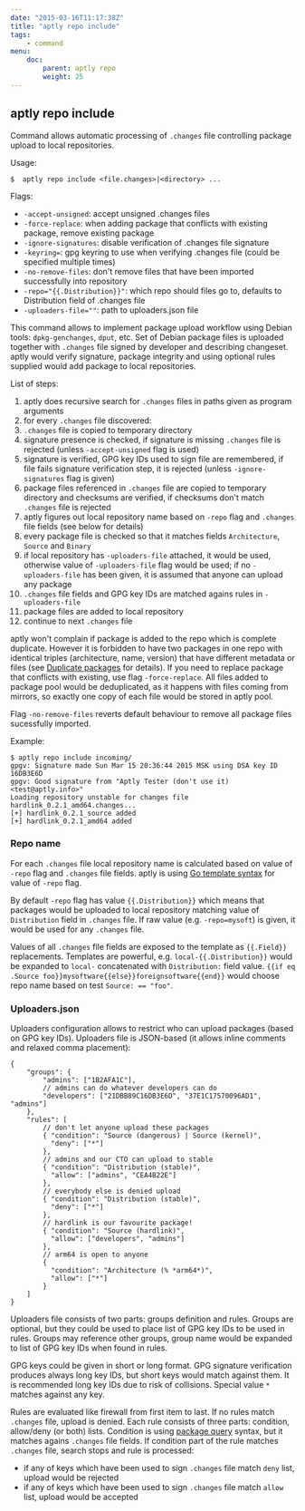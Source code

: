 ```yaml
---
date: "2015-03-16T11:17:38Z"
title: "aptly repo include"
tags:
    - command
menu:
    doc:
        parent: aptly repo
        weight: 25
---
```


aptly repo include
------------------

Command allows automatic processing of `.changes` file controlling
package upload to local repositories.

Usage:

    $  aptly repo include <file.changes>|<directory> ...

Flags:

-   `-accept-unsigned`: accept unsigned .changes files
-   `-force-replace`: when adding package that conflicts with existing package,
    remove existing package
-   `-ignore-signatures`: disable verification of .changes file signature
-   `-keyring=`: gpg keyring to use when verifying .changes file (could be specified multiple times)
-   `-no-remove-files`: don't remove files that have been imported successfully into repository
-   `-repo="{{.Distribution}}"`: which repo should files go to, defaults to Distribution field of .changes file
-   `-uploaders-file=""`: path to uploaders.json file

This command allows to implement package upload workflow using Debian tools:
`dpkg-genchanges`, `dput`, etc. Set of Debian package files is uploaded together
with `.changes` file signed by developer and describing changeset.
aptly would verify signature, package integrity and using optional
rules supplied would add package to local repositories.

List of steps:

1. aptly does recursive search for `.changes` files in paths given as program
   arguments
2. for every `.changes` file discovered:
3. `.changes` file is copied to temporary directory
4. signature presence is checked, if signature is missing `.changes` file is
   rejected (unless `-accept-unsigned` flag is used)
5. signature is verified, GPG key IDs used to sign file are remembered, if
   file fails signature verification step, it is rejected (unless
   `-ignore-signatures` flag is given)
6. package files referenced in `.changes` file are copied to temporary directory
   and checksums are verified, if checksums don't match `.changes` file is rejected
7. aptly figures out local repository name based on `-repo` flag and `.changes` file
   fields (see below for details)
8. every package file is checked so that it matches fields `Architecture`, `Source`
   and `Binary`
9. if local repository has `-uploaders-file` attached, it would be used, otherwise
   value of `-uploaders-file` flag would be used; if no `-uploaders-file` has been given,
   it is assumed that anyone can upload any package
10. `.changes` file fields and GPG key IDs are matched agains rules in `-uploaders-file`
11. package files are added to local repository
12. continue to next `.changes` file


aptly won't complain if package is added to the repo which is complete
duplicate. However it is forbidden to have two packages in one repo with identical
triples (architecture, name, version) that have different metadata or
files (see [Duplicate packages](/doc/feature/duplicate) for details).
If you need to replace package that conflicts with existing, use flag
`-force-replace`.
All files added to package pool would be deduplicated, as it
happens with files coming from mirrors, so exactly one copy of each file
would be stored in aptly pool.

Flag `-no-remove-files` reverts default behaviour to remove all package files sucessfully
imported.

Example:

    $ aptly repo include incoming/
    gpgv: Signature made Sun Mar 15 20:36:44 2015 MSK using DSA key ID 16DB3E6D
    gpgv: Good signature from "Aptly Tester (don't use it) <test@aptly.info>"
    Loading repository unstable for changes file hardlink_0.2.1_amd64.changes...
    [+] hardlink_0.2.1_source added
    [+] hardlink_0.2.1_amd64 added


### Repo name

For each `.changes` file local repository name is calculated based on value of `-repo` flag
and `.changes` file fields. aptly is using [Go template syntax](http://godoc.org/text/template)
for value of `-repo` flag.

By default `-repo` flag has value `{{.Distribution}}` which means that packages would be
uploaded to local repository matching value of `Distribution` field in `.changes` file.
If raw value (e.g. `-repo=mysoft`) is given, it would be used for any `.changes` file.

Values of all `.changes` file fields are exposed to the template as `{{.Field}}` replacements.
Templates are powerful, e.g. `local-{{.Distribution}}` would be expanded to `local-` concatenated
with `Distribution:` field value. `{{if eq .Source foo}}mysoftware{{else}}foreignsoftware{{end}}`
would choose repo name based on test `Source: == "foo"`.

### Uploaders.json

Uploaders configuration allows to restrict who can upload packages (based on GPG key IDs). Uploaders
file is JSON-based (it allows inline comments and relaxed comma placement):


    {
        "groups": {
            "admins": ["1B2AFA1C"],
            // admins can do whatever developers can do
            "developers": ["21DBB89C16DB3E6D", "37E1C17570096AD1", "admins"]
        },
        "rules": [
            // don't let anyone upload these packages
            { "condition": "Source (dangerous) | Source (kernel)",
              "deny": ["*"]
            },
            // admins and our CTO can upload to stable
            { "condition": "Distribution (stable)",
              "allow": ["admins", "CEA4B22E"]
            },
            // everybody else is denied upload
            { "condition": "Distribution (stable)",
              "deny": ["*"]
            },
            // hardlink is our favourite package!
            { "condition": "Source (hardlink)",
              "allow": ["developers", "admins"]
            },
            // arm64 is open to anyone
            {
              "condition": "Architecture (% *arm64*)",
              "allow": ["*"]
            }
        ]
    }

Uploaders file consists of two parts: groups definition and rules. Groups are optional, but they could
be used to place list of GPG key IDs to be used in rules. Groups may reference other groups, group name
would be expanded to list of GPG key IDs when found in rules.

GPG keys could be given in short or long format. GPG signature verification produces always long key IDs,
but short keys would match against them. It is recommended long key IDs due to risk of collisions.
Special value `*` matches against any key.

Rules are evaluated like firewall from first item to last. If no rules match `.changes` file, upload
is denied. Each rule consists of three parts: condition, allow/deny (or both) lists. Condition is using
[package query](/doc/feature/query) syntax, but it matches agains `.changes` file fields. If condition
part of the rule matches `.changes` file, search stops and rule is processed:

 * if any of keys which have been used to sign `.changes` file match `deny` list, upload would be rejected
 * if any of keys which have been used to sign `.changes` file match `allow` list, upload would be accepted

